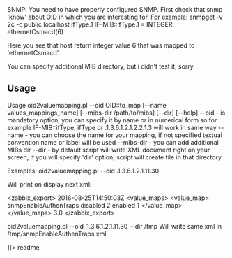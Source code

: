 <snippet>
  <content><![CDATA[
# ${1:Project Name}
Since Zabbix 3.0 it's possible to import/export value mappings in XML format or
manage it via API. That script create mappings in XML format which you could
import in Zabbix, all that you need - specify OID.
## Installation
Perl:
You need next perl modules: SNMP, XML::Simple
In debian/ubuntu (tested on Jessie 8.3 and Trusty 14.04 respectively) you need
next packages: libsnmp-perl and libxml-simple-perl

SNMP:
You need to have properly configured SNMP. First check that snmp 'know' about
OID in which you are interesting for.
For example:
snmpget -v 2c -c public localhost   ifType.1
IF-MIB::ifType.1 = INTEGER: ethernetCsmacd(6)

Here you see that host return integer value 6 that was mapped to
'ethernetCsmacd'.

You can specify additional MIB directory, but i didn't test it, sorry.
## Usage
Usage oid2valuemapping.pl --oid OID::to_map [--name values_mappings_name] [--mibs-dir /path/to/mibs] [--dir] [--help] 
--oid - is mandatory option, you can specify it by name or in numerical form
    so for example IF-MIB::ifType, ifType or .1.3.6.1.2.1.2.2.1.3 will work in
    same way
--name - you can choose the name for your mapping, if not specified textual
    convention name or label will be used
--mibs-dir - you can add additional MIBs dir
--dir - by default script will write XML document right on your screen, if you
    will specify 'dir' option, script will create file in that directory
    
Examples:
oid2valuemapping.pl --oid .1.3.6.1.2.1.11.30

Will print on display next xml:
<?xml version='1.0' standalone='yes'?>
<zabbix_export>
  <date>2016-08-25T14:50:03Z</date>
  <value_maps>
    <value_map>
      <name>snmpEnableAuthenTraps</name>
      <mappings>
        <mapping>
          <newvalue>disabled</newvalue>
          <value>2</value>
        </mapping>
        <mapping>
          <newvalue>enabled</newvalue>
          <value>1</value>
        </mapping>
      </mappings>
    </value_map>
  </value_maps>
  <version>3.0</version>
</zabbix_export>


oid2valuemapping.pl --oid .1.3.6.1.2.1.11.30 --dir /tmp
Will write same xml in /tmp/snmpEnableAuthenTraps.xml


]]></content>
  <tabTrigger>readme</tabTrigger>
</snippet>